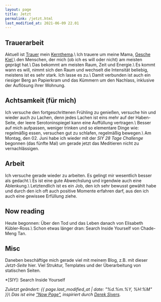 ```yaml
---
layout: page
title: Jetzt
permalink: /jetzt.html
last_modified_at: 2021-06-09 22.01
---
```

## Trauerarbeit

Aktuell ist [Trauer](/tags/trauer.html) 
mein [Kernthema](/2021/05/25/kernthemen.html).\\
Ich trauere um meine Mama, [Gesche Kiel](/2021/05/25/kernthemen.html),\\
den Menschen, der mich (ob ich es will oder nicht) am meisten geprägt hat.\\
Das bekommt am meisten Raum, Zeit und Energie.\\
Es kommt wann es will, nimmt sich den Raum und wechselt die Intensität beliebig, 
meistens ist es sehr stark. 
Ich lasse es zu.\\
Damit verbunden ist auch ein riesiger Berg an Papierkram
und das Kümmern um den Nachlass, inklusive der Auflösung ihrer Wohnung.

## Achtsamkeit (für mich)

Ich versuche den fortgeschrittenen Frühling zu genießen,
versuche hin und wieder auch zu Lachen, denn jedes Lachen ist eins mehr auf der Haben-Seite,
der leere Serotoninspiegel kann eine Auffüllung vertragen.\\
Besser auf mich aufpassen, weniger trinken und so elementare Dinge wie:
regelmäßig essen, versuchen gut zu schlafen, regelmäßig bewegen.\\
Am Montag, den 02. Juni habe ich wieder mit der *SIY 28 Tage Challenge* begonnen (das fünfte Mal)
um gerade jetzt das Meditieren nicht zu vernachlässigen.

## Arbeit

Ich versuche gerade wieder zu arbeiten.
Es gelingt mir wesentlich besser als gedacht.\\
Es ist eine gute Abwechslung und irgendwie auch eine Ablenkung.\\
Letztendlich ist es ein Job, den ich sehr bewusst gewählt habe 
und durch den ich oft auch positive Momente erfahren darf,
aus den ich auch eine gewissee Erfüllung ziehe.

## Now reading

Heute begonnen: Über den Tod und das Leben danach von Elisabeth Kübler-Ross.\\
Schon etwas länger dran: Search Inside Yourself von Chade-Meng Tan.

## Misc

Daneben beschäftige mich gerade viel mit meinem Blog,
z.B. mit dieser *Jetzt-Seite* hier.
Viel Struktur, Templates und der Überarbeitung von statischen Seiten.

*[SIY]: Search Inside Yourself

*Zuletzt geändert: {{ page.last_modified_at | date: "%d.%m.%Y, %H:%M" }}\\
Das ist eine ["Now Page"](https://nownownow.com/about), 
inspiriert durch [Derek Sivers](https://sive.rs/).*
